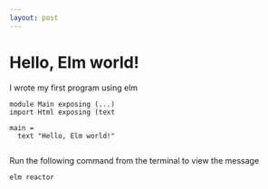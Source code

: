 ```yaml
---
layout: post
---
```

# Hello, Elm world!

I wrote my first program using elm

```
module Main exposing (...)
import Html exposing (text

main = 
  text "Hello, Elm world!"
  
```
Run the following command from the terminal to view the message

```
elm reactor
```
